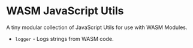 # WASM JavaScript Utils

A tiny modular collection of JavaScript Utils for use with WASM Modules.

* `logger` - Logs strings from WASM  code.

